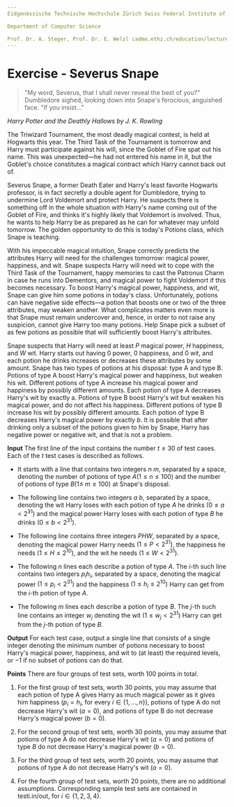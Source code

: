 ```yaml
---
Eidgenössische Technische Hochschule Zürich Swiss Federal Institute of Technology Zurich Algorithms Lab HS22

Department of Computer Science

Prof. Dr. A. Steger, Prof. Dr. E. Welzl cadmo.ethz.ch/education/lectures/HS22/algolab
---
```


# Exercise - Severus Snape

>  "My word, Severus, that I shall never reveal the best of you?" Dumbledore sighed, looking down into Snape's ferocious, anguished face. "If you insist..."

*Harry Potter and the Deathly Hallows by J. K. Rowling*

The Triwizard Tournament, the most deadly magical contest, is held at Hogwarts this year. The Third Task of the Tournament is tomorrow and Harry must participate against his will, since the Goblet of Fire spat out his name. This was unexpected—he had not entered his name in it, but the Goblet's choice constitutes a magical contract which Harry cannot back out of.

Severus Snape, a former Death Eater and Harry's least favorite Hogwarts professor, is in fact secretly a double agent for Dumbledore, trying to undermine Lord Voldemort and protect Harry. He suspects there is something off in the whole situation with Harry's name coming out of the Goblet of Fire, and thinks it's highly likely that Voldemort is involved. Thus, he wants to help Harry be as prepared as he can for whatever may unfold tomorrow. The golden opportunity to do this is today's Potions class, which Snape is teaching.

With his impeccable magical intuition, Snape correctly predicts the attributes Harry will need for the challenges tomorrow: magical power, happiness, and wit. Snape suspects Harry will need wit to cope with the Third Task of the Tournament, happy memories to cast the Patronus Charm in case he runs into Dementors, and magical power to fight Voldemort if this becomes necessary. To boost Harry's magical power, happiness, and wit, Snape can give him some potions in today's class. Unfortunately, potions can have negative side effects—a potion that boosts one or two of the three attributes, may weaken another. What complicates matters even more is that Snape must remain undercover and, hence, in order to not raise any suspicion, cannot give Harry too many potions. Help Snape pick a subset of as few potions as possible that will sufficiently boost Harry's attributes.

Snape suspects that Harry will need at least $P$ magical power, $H$ happiness, and $W$ wit. Harry starts out having 0 power, 0 happiness, and 0 wit, and each potion he drinks increases or decreases these attributes by some amount. Snape has two types of potions at his disposal: type A and type B. Potions of type A boost Harry's magical power and happiness, but weaken his wit. Different potions of type A increase his magical power and happiness by possibly different amounts. Each potion of type A decreases Harry's wit by exactly a. Potions of type B boost Harry's wit but weaken his magical power, and do not affect his happiness. Different potions of type B increase his wit by possibly different amounts. Each potion of type B decreases Harry's magical power by exactly $b$. It is possible that after drinking only a subset of the potions given to him by Snape, Harry has negative power or negative wit, and that is not a problem.

**Input** The first line of the input contains the number $t \leqslant 30$ of test cases. Each of the $t$ test cases is described as follows.

- It starts with a line that contains two integers $n\ m$, separated by a space, denoting the number of potions of type $A(1 \leqslant n \leqslant 100)$ and the number of potions of type $B(1 \leqslant$ $m \leqslant 100)$ at Snape's disposal.

- The following line contains two integers $a\ b$, separated by a space, denoting the wit Harry loses with each potion of type $A$ he drinks $\left(0 \leqslant a<2^{31}\right)$ and the magical power Harry loses with each potion of type $B$ he drinks $\left(0 \leqslant b<2^{31}\right)$.

- The following line contains three integers $P H W$, separated by a space, denoting the magical power Harry needs $\left(1 \leqslant P<2^{31}\right)$, the happiness he needs $\left(1 \leqslant H \leqslant 2^{10}\right)$, and the wit he needs $\left(1 \leqslant W<2^{31}\right)$.

- The following $n$ lines each describe a potion of type $A$. The $i$-th such line contains two integers $p_{i} h_{i}$, separated by a space, denoting the magical power $\left(1 \leqslant p_{i}<2^{31}\right)$ and the happiness $\left(1 \leqslant h_{i} \leqslant 2^{10}\right)$ Harry can get from the $i$-th potion of type $A$.

- The following $m$ lines each describe a potion of type $B$. The $j$-th such line contains an integer $w_{j}$ denoting the wit $\left(1 \leqslant w_{j}<2^{31}\right)$ Harry can get from the $j$-th potion of type $B$.

**Output** For each test case, output a single line that consists of a single integer denoting the minimum number of potions necessary to boost Harry's magical power, happiness, and wit to (at least) the required levels, or $-1$ if no subset of potions can do that.

**Points** There are four groups of test sets, worth 100 points in total.

1. For the first group of test sets, worth 30 points, you may assume that each potion of type A gives Harry as much magical power as it gives him happiness $\left(p_{i}=h_{i}\right.$, for every $i \in\{1, \ldots, n\})$, potions of type A do not decrease Harry's wit $(a=0)$, and potions of type B do not decrease Harry's magical power $(b=0)$.

2. For the second group of test sets, worth 30 points, you may assume that potions of type A do not decrease Harry's wit $(a=0)$ and potions of type $B$ do not decrease Harry's magical power $(b=0)$.

3. For the third group of test sets, worth 20 points, you may assume that potions of type A do not decrease Harry's wit $(a=0)$.

4. For the fourth group of test sets, worth 20 points, there are no additional assumptions. Corresponding sample test sets are contained in testi.in/out, for $i \in\{1,2,3,4\}$.
